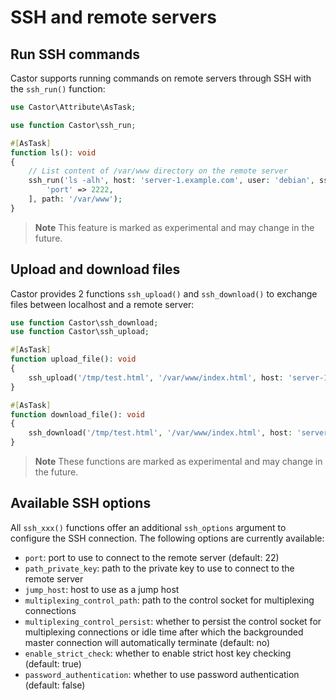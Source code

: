 # SSH and remote servers

## Run SSH commands

Castor supports running commands on remote servers through SSH with the `ssh_run()`
function:

```php
use Castor\Attribute\AsTask;

use function Castor\ssh_run;

#[AsTask]
function ls(): void
{
    // List content of /var/www directory on the remote server
    ssh_run('ls -alh', host: 'server-1.example.com', user: 'debian', sshOptions: [
        'port' => 2222,
    ], path: '/var/www');
}
```

> **Note**
> This feature is marked as experimental and may change in the future.

## Upload and download files

Castor provides 2 functions `ssh_upload()` and `ssh_download()` to exchange files
between localhost and a remote server:

```php
use function Castor\ssh_download;
use function Castor\ssh_upload;

#[AsTask]
function upload_file(): void
{
    ssh_upload('/tmp/test.html', '/var/www/index.html', host: 'server-1.example.com', user: 'debian');
}

#[AsTask]
function download_file(): void
{
    ssh_download('/tmp/test.html', '/var/www/index.html', host: 'server-1.example.com', user: 'debian');
}
```

> **Note**
> These functions are marked as experimental and may change in the future.

## Available SSH options

All `ssh_xxx()` functions offer an additional `ssh_options` argument to configure
the SSH connection. The following options are currently available:

- `port`: port to use to connect to the remote server (default: 22)
- `path_private_key`: path to the private key to use to connect to the remote
server
- `jump_host`: host to use as a jump host
- `multiplexing_control_path`: path to the control socket for multiplexing 
connections
- `multiplexing_control_persist`: whether to persist the control socket for 
multiplexing connections or idle time after which the backgrounded master
connection will automatically terminate (default: no)
- `enable_strict_check`: whether to enable strict host key checking
(default: true)
- `password_authentication`: whether to use password authentication
(default: false)
